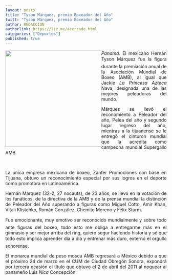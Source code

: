 ```yaml
---
layout: posts
title: "Tyson Márquez, premio Boxeador del Año"
twitt: "Tyson Márquez, premio Boxeador del Año"
author: REDACCION
authorlink: https://ljz.mx/acercade.html
categories: ["Deportes"]
published: true
---
```

<p style="text-align: justify;">
  <img src="images/stories/fotos_marzo/tyson.jpg" border="0" width="300" style="float: left;" /><em>Panamá.</em> El mexicano Hernán Tyson Márquez fue la figura durante la premiación anual de la Asociación Mundial de Boxeo (AMB), al igual que Jackie <em>La Princesa Azteca</em> Nava, designada una de las mejores peleadoras del mundo.
</p>

<p style="text-align: justify;">
  Márquez se llevó el reconomiento a Peleador del año, Pelea del año y segundo lugar regreso del año, mientras a la tijuanense se le entregó el cinturon mundial que la acredita como campeona mundial Supergallo AMB.
</p>

 

<p style="text-align: justify;">
  La única empresa mexicana de boxeo, Zanfer Promociones con base en Tijuana, obtuvo un reconocimiento especial por sus logros en el deporte como promotora en Latinoamérica.
</p>

<p style="text-align: justify;">
  Hernán Márquez (32-2, 27 nocauts), de 23 años, se llevó en la votación de los fanáticos, de la directiva de la AMB y de la prensa mundial la distinción de Peleador del Año superando a figuras como Miguel Cotto, Amir Khan, Vitali Klistchko, Román González, Chemito Moreno y Félix Sturm.
</p>

<p style="text-align: justify;">
  Fue emocionante, muy emotivo ser reconocido mundialmente y sobre todo ante figuras del boxeo, todo esto me obliga a entregarme más en el gimnasio y ser mejor arriba del ring, quiero segur haciendo historia y sé que todo esto implica aprender dia a dia y entrenar más duro, externó el orgullo sonorense.
</p>

<p style="text-align: justify;">
  El monarca mundial de peso mosca AMB regresará a México debido a que el próximo 24 de marzo en el CUM de Ciudad Obregón Sonora, expondrá por tercera ocasión el título que obtuvo el 2 de abril del 2011 al noquear al panameño Luis <em>Nica </em>Concepción.
</p>
